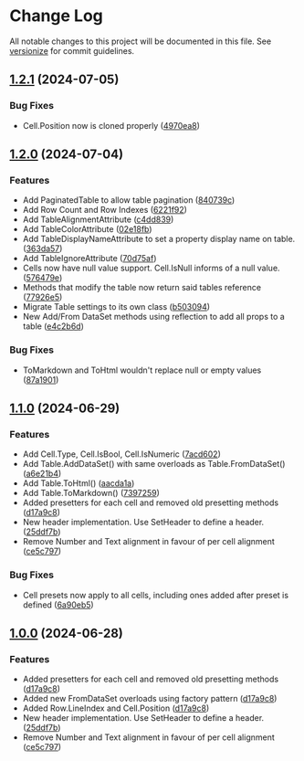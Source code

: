 # Change Log

All notable changes to this project will be documented in this file. See [versionize](https://github.com/versionize/versionize) for commit guidelines.

<a name="1.2.1"></a>
## [1.2.1](https://www.github.com/thiagomvas/SharpTables/releases/tag/v1.2.1) (2024-07-05)

### Bug Fixes

* Cell.Position now is cloned properly ([4970ea8](https://www.github.com/thiagomvas/SharpTables/commit/4970ea8bd65c975afaa04baa3a8f991a457351c9))

<a name="1.2.0"></a>
## [1.2.0](https://www.github.com/thiagomvas/SharpTables/releases/tag/v1.2.0) (2024-07-04)

### Features

* Add PaginatedTable to allow table pagination ([840739c](https://www.github.com/thiagomvas/SharpTables/commit/840739c37e7e7fa3c1ecdda3769b8954ac84d130))
* Add Row Count and Row Indexes ([6221f92](https://www.github.com/thiagomvas/SharpTables/commit/6221f9244fc5916bfda55f14d76a6b1f970ebf4e))
* Add TableAlignmentAttribute ([c4dd839](https://www.github.com/thiagomvas/SharpTables/commit/c4dd839dad8f24f19d742249c8014ec0db9fca14))
* Add TableColorAttribute ([02e18fb](https://www.github.com/thiagomvas/SharpTables/commit/02e18fb8e6600107a94020f5924108e2a8cf4c94))
* Add TableDisplayNameAttribute to set a property display name on table. ([363da57](https://www.github.com/thiagomvas/SharpTables/commit/363da576943970c279a267f56aa79009e8c92cfc))
* Add TableIgnoreAttribute ([70d75af](https://www.github.com/thiagomvas/SharpTables/commit/70d75af0846c379fd17a588419c97bb35886dfee))
* Cells now have null value support. Cell.IsNull informs of a null value. ([576479e](https://www.github.com/thiagomvas/SharpTables/commit/576479ebaf100016ae5851c3e5816b6602cfe3ac))
* Methods that modify the table now return said tables reference ([77926e5](https://www.github.com/thiagomvas/SharpTables/commit/77926e5146cb0495e6d602cb7807cc5f87aec07c))
* Migrate Table settings to its own class ([b503094](https://www.github.com/thiagomvas/SharpTables/commit/b50309488321251b76e4ff78d9535b06bc5119c8))
* New Add/From DataSet methods using reflection to add all props to a table ([e4c2b6d](https://www.github.com/thiagomvas/SharpTables/commit/e4c2b6d87590329dd7b10592a00a33400c33155c))

### Bug Fixes

* ToMarkdown and ToHtml wouldn't replace null or empty values ([87a1901](https://www.github.com/thiagomvas/SharpTables/commit/87a190191319de3bac0f75b2c3ed90210c507193))

<a name="1.1.0"></a>
## [1.1.0](https://www.github.com/thiagomvas/SharpTables/releases/tag/v1.1.0) (2024-06-29)

### Features

* Add Cell.Type, Cell.IsBool, Cell.IsNumeric ([7acd602](https://www.github.com/thiagomvas/SharpTables/commit/7acd602d77367d2976b93cf6326f6c85a834ad85))
* Add Table.AddDataSet() with same overloads as Table.FromDataSet() ([a6e21b4](https://www.github.com/thiagomvas/SharpTables/commit/a6e21b41779652466da013497884187c3e07f6f2))
* Add Table.ToHtml() ([aacda1a](https://www.github.com/thiagomvas/SharpTables/commit/aacda1ad0839b800c9cb0b97d480047a1fa836b3))
* Add Table.ToMarkdown() ([7397259](https://www.github.com/thiagomvas/SharpTables/commit/7397259bf556c5d2895a4eca80d6e81479a014ed))
* Added presetters for each cell and removed old presetting methods ([d17a9c8](https://www.github.com/thiagomvas/SharpTables/commit/d17a9c81c3ab7548e9071c3bfbdfe2eb6332a357))
* New header implementation. Use SetHeader to define a header. ([25ddf7b](https://www.github.com/thiagomvas/SharpTables/commit/25ddf7b6babbef4ff9f3db96a496bce58d8a110c))
* Remove Number and Text alignment in favour of per cell alignment ([ce5c797](https://www.github.com/thiagomvas/SharpTables/commit/ce5c797fa4095e0897793ced50b73dd666faab13))

### Bug Fixes

* Cell presets now apply to all cells, including ones added after preset is defined ([6a90eb5](https://www.github.com/thiagomvas/SharpTables/commit/6a90eb5c65b3b435464c317e43866e212f895579))

<a name="1.1.0"></a>
## [1.0.0](https://www.github.com/thiagomvas/SharpTables/releases/tag/v1.0.0) (2024-06-28)

### Features

* Added presetters for each cell and removed old presetting methods ([d17a9c8](https://www.github.com/thiagomvas/SharpTables/commit/d17a9c81c3ab7548e9071c3bfbdfe2eb6332a357))
* Added new FromDataSet overloads using factory pattern ([d17a9c8](https://www.github.com/thiagomvas/SharpTables/commit/d17a9c81c3ab7548e9071c3bfbdfe2eb6332a357))
* Added Row.LineIndex and Cell.Position ([d17a9c8](https://www.github.com/thiagomvas/SharpTables/commit/d17a9c81c3ab7548e9071c3bfbdfe2eb6332a357))
* New header implementation. Use SetHeader to define a header. ([25ddf7b](https://www.github.com/thiagomvas/SharpTables/commit/25ddf7b6babbef4ff9f3db96a496bce58d8a110c))
* Remove Number and Text alignment in favour of per cell alignment ([ce5c797](https://www.github.com/thiagomvas/SharpTables/commit/ce5c797fa4095e0897793ced50b73dd666faab13))

